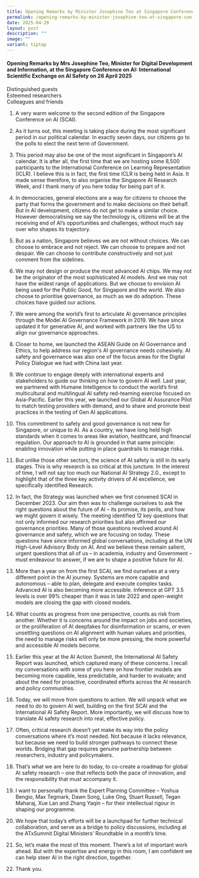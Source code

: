 ```yaml
---
title: Opening Remarks by Minister Josephine Teo at Singapore Conference on AI
permalink: /opening-remarks-by-minister-josephine-teo-at-singapore-conference-on-ai/
date: 2025-04-26
layout: post
description: ""
image: ""
variant: tiptap
---
```

<h4>Opening Remarks by Mrs Josephine Teo, Minister for Digital Development and Information, at the Singapore Conference on AI: International Scientific Exchange on AI Safety on 26 April 2025</h4>
<p>Distinguished guests
<br>Esteemed researchers
<br>Colleagues and friends</p>
<ol data-tight="true" class="tight">
<li>
<p>A very warm welcome to the second edition of the Singapore Conference
on AI (SCAI).</p>
</li>
<li>
<p>As it turns out, this meeting is taking place during the most significant
period in our political calendar. In exactly seven days, our citizens go
to the polls to elect the next term of Government.</p>
</li>
<li>
<p>This period may also be one of the most significant in Singapore’s AI
calendar. It is after all, the first time that we are hosting some 8,500
participants to the International Conference on Learning Representation
(ICLR). I believe this is in fact, the first time ICLR is being held in
Asia. It made sense therefore, to also organise the Singapore AI Research
Week, and I thank many of you here today for being part of it.</p>
</li>
<li>
<p>In democracies, general elections are a way for citizens to choose the
party that forms the government and to make decisions on their behalf.
But in AI development, citizens do not get to make a similar choice. However
democratising we say the technology is, citizens will be at the receiving
end of AI’s opportunities and challenges, without much say over who shapes
its trajectory.</p>
</li>
<li>
<p>But as a nation, Singapore believes we are not without choices. We can
choose to embrace and not reject. We can choose to prepare and not despair.
We can choose to contribute constructively and not just comment from the
sidelines.</p>
</li>
<li>
<p>We may not design or produce the most advanced AI chips. We may not be
the originator of the most sophisticated AI models. And we may not have
the widest range of applications. But we choose to envision AI being used
for the Public Good, for Singapore and the world. We also choose to prioritise
governance, as much as we do adoption. These choices have guided our actions.</p>
</li>
<li>
<p>We were among the world’s first to articulate AI governance principles
through the Model AI Governance Framework in 2019. We have since updated
it for generative AI, and worked with partners like the US to align our
governance approaches.</p>
</li>
<li>
<p>Closer to home, we launched the ASEAN Guide on AI Governance and Ethics,
to help address our region's AI governance needs cohesively. AI safety
and governance was also one of the focus areas for the Digital Policy Dialogue
we had with China last year.</p>
</li>
<li>
<p>We continue to engage deeply with international experts and stakeholders
to guide our thinking on how to govern AI well. Last year, we partnered
with Humane Intelligence to conduct the world’s first multicultural and
multilingual AI safety red-teaming exercise focused on Asia-Pacific. Earlier
this year, we launched our Global AI Assurance Pilot to match testing providers
with demand, and to share and promote best practices in the testing of
Gen AI applications.</p>
</li>
<li>
<p>This commitment to safety and good governance is not new for Singapore,
or unique to AI. As a country, we have long held high standards when it
comes to areas like aviation, healthcare, and financial regulation. Our
approach to AI is grounded in that same principle: enabling innovation
while putting in place guardrails to manage risks.</p>
</li>
<li>
<p>But unlike those other sectors, the science of AI safety is still in its
early stages. This is why research is so critical at this juncture. In
the interest of time, I will not say too much our National AI Strategy
2.0., except to highlight that of the three key activity drivers of AI
excellence, we specifically identified Research.</p>
</li>
<li>
<p>In fact, the Strategy was launched when we first convened SCAI in December
2023. Our aim then was to challenge ourselves to ask the right questions
about the future of AI – its promise, its perils, and how we might govern
it wisely. The meeting identified 12 key questions that not only informed
our research priorities but also affirmed our governance priorities. Many
of those questions revolved around AI governance and safety, which we are
focusing on today. These questions have since informed global conversations,
including at the UN High-Level Advisory Body on AI. And we believe these
remain salient, urgent questions that all of us – in academia, industry
and Government – must endeavour to answer, if we are to shape a positive
future for AI.</p>
</li>
<li>
<p>More than a year on from the first SCAI, we find ourselves at a very different
point in the AI journey. Systems are more capable and autonomous – able
to plan, delegate and execute complex tasks. Advanced AI is also becoming
more accessible. Inference at GPT 3.5 levels is over 99% cheaper than it
was in late 2022 and open-weight models are closing the gap with closed
models.</p>
</li>
<li>
<p>What counts as progress from one perspective, counts as risk from another.
Whether it is concerns around the impact on jobs and societies, or the
proliferation of AI deepfakes for disinformation or scams, or even unsettling
questions on AI alignment with human values and priorities, the need to
manage risks will only be more pressing, the more powerful and accessible
AI models become.</p>
</li>
<li>
<p>Earlier this year at the AI Action Summit, the International AI Safety
Report was launched, which captured many of these concerns. I recall my
conversations with some of you here on how frontier models are becoming
more capable, less predictable, and harder to evaluate; and about the need
for proactive, coordinated efforts across the AI research and policy communities.</p>
</li>
<li>
<p>Today, we will move from questions to action. We will unpack what we need
to do to govern AI well, building on the first SCAI and the International
AI Safety Report. More importantly, we will discuss how to translate AI
safety research into real, effective policy.</p>
</li>
<li>
<p>Often, critical research doesn’t yet make its way into the policy conversations
where it’s most needed. Not because it lacks relevance, but because we
need to build stronger pathways to connect these worlds. Bridging that
gap requires genuine partnership between researchers, industry and policymakers.</p>
</li>
<li>
<p>That’s what we are here to do today, to co-create a roadmap for global
AI safety research – one that reflects both the pace of innovation, and
the responsibility that must accompany it.</p>
</li>
<li>
<p>I want to personally thank the Expert Planning Committee – Yoshua Bengio,
Max Tegmark, Dawn Song, Luke Ong, Stuart Russell, Tegan Maharaj, Xue Lan
and Zhang Yaqin – for their intellectual rigour in shaping our programme.</p>
</li>
<li>
<p>We hope that today’s efforts will be a launchpad for further technical
collaboration, and serve as a bridge to policy discussions, including at
the ATxSummit Digital Ministers’ Roundtable in a month’s time.</p>
</li>
<li>
<p>So, let’s make the most of this moment. There’s a lot of important work
ahead. But with the expertise and energy in this room, I am confident we
can help steer AI in the right direction, together.</p>
</li>
<li>
<p>Thank you.</p>
</li>
</ol>
<p></p>
